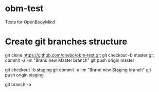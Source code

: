 # obm-test
Tests for OpenBodyMind

# Create git branches structure
git clone https://github.com/chebo/obm-test.git
git checkout -b master
git commit -a -m "Brand new Master branch"
git push origin master

git checkout -b staging
git commit -a -m "Brand new Staging branch"
git push origin staging

git branch -a

